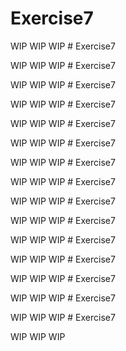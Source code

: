 # Exercise7

WIP WIP WIP # Exercise7

WIP WIP WIP # Exercise7

WIP WIP WIP # Exercise7

WIP WIP WIP # Exercise7

WIP WIP WIP # Exercise7

WIP WIP WIP # Exercise7

WIP WIP WIP # Exercise7

WIP WIP WIP # Exercise7

WIP WIP WIP # Exercise7

WIP WIP WIP # Exercise7

WIP WIP WIP # Exercise7

WIP WIP WIP # Exercise7

WIP WIP WIP # Exercise7

WIP WIP WIP # Exercise7

WIP WIP WIP # Exercise7

WIP WIP WIP 
